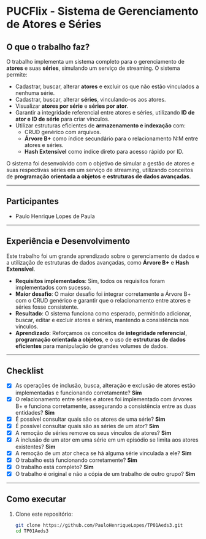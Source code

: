 # PUCFlix - Sistema de Gerenciamento de Atores e Séries

## O que o trabalho faz?

O trabalho implementa um sistema completo para o gerenciamento de **atores** e suas **séries**, simulando um serviço de streaming. O sistema permite:

- Cadastrar, buscar, alterar **atores** e excluir os que não estão vinculados a nenhuma série.
- Cadastrar, buscar, alterar **séries**, vinculando-os aos atores.
- Visualizar **atores por série** e **séries por ator**.
- Garantir a integridade referencial entre atores e séries, utilizando **ID de ator e ID de série** para criar vínculos.
- Utilizar estruturas eficientes de **armazenamento e indexação** com:
  - CRUD genérico com arquivos.
  - **Árvore B+** como índice secundário para o relacionamento N:M entre atores e séries.
  - **Hash Extensível** como índice direto para acesso rápido por ID.

O sistema foi desenvolvido com o objetivo de simular a gestão de atores e suas respectivas séries em um serviço de streaming, utilizando conceitos de **programação orientada a objetos** e **estruturas de dados avançadas**.

---

## Participantes

- Paulo Henrique Lopes de Paula

---

## Experiência e Desenvolvimento

Este trabalho foi um grande aprendizado sobre o gerenciamento de dados e a utilização de estruturas de dados avançadas, como **Árvore B+** e **Hash Extensível**. 

- **Requisitos implementados**: Sim, todos os requisitos foram implementados com sucesso.
- **Maior desafio**: O maior desafio foi integrar corretamente a Árvore B+ com o CRUD genérico e garantir que o relacionamento entre atores e séries fosse consistente.
- **Resultado**: O sistema funciona como esperado, permitindo adicionar, buscar, editar e excluir atores e séries, mantendo a consistência nos vínculos.
- **Aprendizado**: Reforçamos os conceitos de **integridade referencial**, **programação orientada a objetos**, e o uso de **estruturas de dados eficientes** para manipulação de grandes volumes de dados.

---

## Checklist

- [x] As operações de inclusão, busca, alteração e exclusão de atores estão implementadas e funcionando corretamente? **Sim**
- [x] O relacionamento entre séries e atores foi implementado com árvores B+ e funciona corretamente, assegurando a consistência entre as duas entidades? **Sim**
- [x] É possível consultar quais são os atores de uma série? **Sim**
- [x] É possível consultar quais são as séries de um ator? **Sim**
- [x] A remoção de séries remove os seus vínculos de atores? **Sim**
- [x] A inclusão de um ator em uma série em um episódio se limita aos atores existentes? **Sim**
- [x] A remoção de um ator checa se há alguma série vinculada a ele? **Sim**
- [x] O trabalho está funcionando corretamente? **Sim**
- [x] O trabalho está completo? **Sim**
- [x] O trabalho é original e não a cópia de um trabalho de outro grupo? **Sim**

---

## Como executar

1. Clone este repositório:
   ```bash
   git clone https://github.com/PauloHenriqueLopes/TP01Aeds3.git
   cd TP01Aeds3
